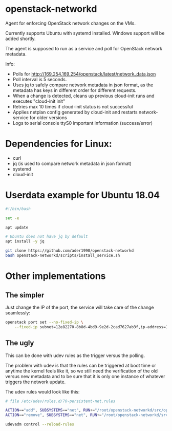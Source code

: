 # openstack-networkd
Agent for enforcing OpenStack network  changes on the VMs.

Currently supports Ubuntu with systemd installed. Windows support will be added shortly.

The agent is supposed to run as a service and poll for OpenStack network metadata.

Info:
  * Polls for http://169.254.169.254/openstack/latest/network_data.json
  * Poll interval is 5 seconds.
  * Uses jq to safely compare network metadata in json format, as the metadata has keys in different order for different requests.
  * When a change is detected, cleans up previous cloud-init runs and executes "cloud-init init"
  * Retries max 10 times if cloud-init status is not successful
  * Applies netplan config generated by cloud-init and restarts network-service for older versions
  * Logs to serial console ttyS0 important information (success/error)

# Dependencies for Linux:

  * curl
  * jq (is used to compare network metadata in json format)
  * systemd
  * cloud-init

# Userdata example for Ubuntu 18.04

```bash
#!/bin/bash

set -e

apt update

# Ubuntu does not have jq by default
apt install -y jq

git clone https://github.com/ader1990/openstack-networkd
bash openstack-networkd/scripts/install_service.sh

```

# Other implementations

## The simpler

Just change the IP of the port, the service will take care of the change seamlessly:

```bash
openstack port set --no-fixed-ip \
    --fixed-ip subnet=12e82270-8b8d-4bd9-9e2d-2cad7627ab3f,ip-address=192.168.5.25 9378d72b-9295-41cd-a379-54fe4c0b8784
```

## The ugly

This can be done with udev rules as the trigger versus the polling.

The problem with udev is that the rules can be triggered at boot time or anytime the kernel feels like it,
so we still need the verification of the old versus new metadata and to be sure that it is only one instance of whatever
triggers the network update.

The udev rules would look like this:

```bash
# file /etc/udev/rules.d/70-persistent-net.rules

ACTION=="add", SUBSYSTEMS=="net", RUN+="/root/openstack-networkd/src/openstack-networkd.sh"
ACTION=="remove", SUBSYSTEMS=="net", RUN+="/root/openstack-networkd/src/openstack-networkd.sh"

udevadm control --reload-rules

```

